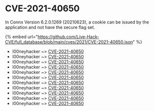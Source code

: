 # CVE-2021-40650

In Connx Version 6.2.0.1269 (20210623), a cookie can be issued by the application and not have the secure flag set.

{% embed url="https://github.com/Live-Hack-CVE/full_database/blob/main/cves/2021/CVE-2021-40650.json" %}


* l00neyhacker ~> [CVE-2021-40650](https://www.alice-snow.ru/2021/database/cve-2021-40650/cve-2021-40650-l00neyhacker)
* l00neyhacker ~> [CVE-2021-40650](https://www.alice-snow.ru/2021/database/cve-2021-40650/cve-2021-40650-l00neyhacker)
* l00neyhacker ~> [CVE-2021-40650](https://www.alice-snow.ru/2021/database/cve-2021-40650/cve-2021-40650-l00neyhacker)
* l00neyhacker ~> [CVE-2021-40650](https://www.alice-snow.ru/2021/database/cve-2021-40650/cve-2021-40650-l00neyhacker)
* l00neyhacker ~> [CVE-2021-40650](https://www.alice-snow.ru/2021/database/cve-2021-40650/cve-2021-40650-l00neyhacker)
* l00neyhacker ~> [CVE-2021-40650](https://www.alice-snow.ru/2021/database/cve-2021-40650/cve-2021-40650-l00neyhacker)
* l00neyhacker ~> [CVE-2021-40650](https://www.alice-snow.ru/2021/database/cve-2021-40650/cve-2021-40650-l00neyhacker)
* l00neyhacker ~> [CVE-2021-40650](https://www.alice-snow.ru/2021/database/cve-2021-40650/cve-2021-40650-l00neyhacker)
* l00neyhacker ~> [CVE-2021-40650](https://www.alice-snow.ru/2021/database/cve-2021-40650/cve-2021-40650-l00neyhacker)
* l00neyhacker ~> [CVE-2021-40650](https://www.alice-snow.ru/2021/database/cve-2021-40650/cve-2021-40650-l00neyhacker)
* l00neyhacker ~> [CVE-2021-40650](https://www.alice-snow.ru/2021/database/cve-2021-40650/cve-2021-40650-l00neyhacker)